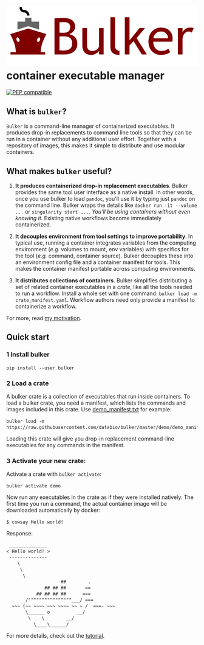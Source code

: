 # <img src="img/bulker_logo.svg" class="img-header"> container executable manager

[![PEP compatible](https://pepkit.github.io/img/PEP-compatible-green.svg)](http://pepkit.github.io)

## What is `bulker`?

`Bulker` is a command-line manager of containerized executables. It produces drop-in replacements to command line tools so that they can be run in a container without any additional user effort. Together with a repository of images, this makes it simple to distribute and use modular containers.

## What makes `bulker` useful?

1. **It produces containerized drop-in replacement executables**. Bulker provides the same tool user interface as a native install. In other words, once you use bulker to load `pandoc`, you'll use it by typing just `pandoc` on the command line. Bulker wraps the details like `docker run -it --volume ...` or `singularity start ...`. *You'll be using containers without even knowing it*. Existing native workflows become immediately containerized.

2. **It decouples environment from tool settings to improve portability**. In typical use, running a container integrates variables from the computing environment (*e.g.* volumes to mount, env variables) with specifics for the tool (*e.g.* command, container source). Bulker decouples these into an environment config file and a container manifest for tools. This makes the container manifest portable across computing environments.

3. **It distributes collections of containers**. Bulker simplifies distributing a set of related container executables in a *crate*, like all the tools needed to run a workflow. Install a whole set with one command: `bulker load -m crate_manifest.yaml`. Workflow authors need only provide a manifest to containerize a workflow.


For more, read [my motivation](motivation.md).

## Quick start

### 1 Install bulker

```console
pip install --user bulker
```

### 2 Load a crate

A bulker crate is a collection of executables that run inside containers. To load a bulker crate, you need a manifest, which lists the commands and images included in this crate. Use [demo_manifest.txt](https://raw.githubusercontent.com/databio/bulker/master/demo/demo_manifest.yaml) for example:

```console
bulker load -m https://raw.githubusercontent.com/databio/bulker/master/demo/demo_manifest.yaml
```

Loading this crate will give you drop-in replacement command-line executables for any commands in the manifest.

### 3 Activate your new crate:

Activate a crate with `bulker activate`:

```console
bulker activate demo
```

Now run any executables in the crate as if they were installed natively. The first time you run a command, the actual container image will be downloaded automatically by docker:

```console
$ cowsay Hello world!
```
Response: 
```
 ______________ 
< Hello world! >
 -------------- 
    \
     \
      \     
                    ##        .            
              ## ## ##       ==            
           ## ## ## ##      ===            
       /""""""""""""""""___/ ===        
  ~~~ {~~ ~~~~ ~~~ ~~~~ ~~ ~ /  ===- ~~~   
       \______ o          __/            
        \    \        __/             
          \____\______/   

```

For more details, check out the [tutorial](tutorial.md).


<!-- Then, you produce collections of containers, which we call `crates` (really just a list of containers). Bulker automatically builds executable scripts so that you can run these tools on the command line like drop-in replacements for any command-line tool -- except now, they're running in a container and you didn't have to install them. Because the environment-specific settings are decoupled from the container manifest, the manifest is portable, making it dead easy to distribute modular, containerized software. -->